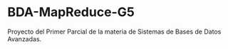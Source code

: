 # BDA-MapReduce-G5
Proyecto del Primer Parcial de la materia de Sistemas de Bases de Datos Avanzadas.
